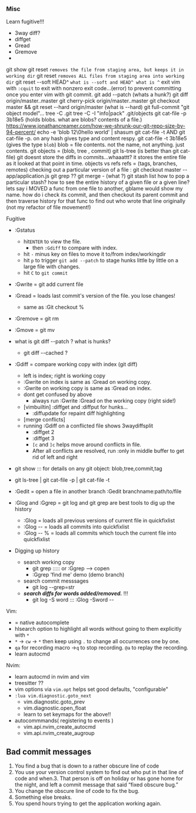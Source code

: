 ### Misc

Learn fugitive!!!
- 3way diff?
- diffget
- Gread
- Gremove
-
git show
git reset <filename>    `removes the file from staging area, but keeps it in working dir`
git reset `removes ALL files from staging area into working dir`
git reset --soft HEAD^ `what is --soft and HEAD^ what is ^`
exit vim with `:cquit` to exit with nonzero exit code...(error) to prevent committing once you enter vim with git commit. 
git add --patch (whats a hunk?)
git diff origin/master..master
git cherry-pick origin/master..master
git checkout master && git reset --hard origin/master (what is --hard)
git full-commit
"git object model"...
tree -C .git
tree -C -I "info|pack" .git/objects
git cat-file -p 3b18e5 (holds blobs. what are blobs? contents of a file.)
https://www.jonathancreamer.com/how-we-shrunk-our-git-repo-size-by-94-percent/
echo -e 'blob 12\0hello world' | shasum
git cat-file -t    AND   git cat-file -p.          on any hash gives type and content respy.
git cat-file -t 3b18e5 (gives the type `blob`)
blob = file contents. not the name, not anything. just contents.
git objects = (blob, tree , commit)
git ls-tree (is better than git cat-file)
git doesnt store the diffs in commits...whaaattt? it stores the entire file as it looked at that point in time.
objects vs refs
refs  = (tags, branches, remotes)
checking out a particular version of a file : git checkout master -- app/application.js
git grep ??
git merge - (what ?)
git stash list 
how to pop a particular stash?
how to see the entire history of a given file or a given line?
lets say i MOVED a func from one file to another, gblame would show my name. how do i check its commit, and then checkout its parent commit and then traverse history for that func to find out who wrote that line originally (not my refactor of file movement!)

Fugitive
- :Gstatus 
    - hit`ENTER` to view the file.
        - then `:Gdiff` to compare with index.
    - hit `-` minus key on files to move it to/from index/workingdir
    - hit `p` to trigger `git add --patch` to stage hunks little by little on a large file with changes.
    - hit `C` to `git commit`
- :Gwrite = git add current file
- :Gread = loads last commit's version of the file. you lose changes!
    - same as :Git checkout %
- :Gremove = git rm 
- :Gmove = git mv
- what is git diff --patch ? what is hunks?
    - git diff --cached ?
- :Gdiff = compare working copy with index (git diff)
    - left is index; right is working copy
    - :Gwrite on index is same as :Gread on working copy.
    - :Gwrite on working copy is same as :Gread on index.
    - dont get confused by above
        - always run :Gwrite :Gread on the working copy (right side!)
    - [vimbuiltin] :diffget and :diffput for hunks...
        - :diffupdate for repaint diff highlighting
    - [merge conflicts]
    - running :Gdiff on a conflicted file shows 3waydiffsplit
        - :diffget 2 
        - :diffget 3 
        - `[c` and `]c` helps move around conflicts in file.
        - After all conflicts are resolved, run :only in middle buffer to get rid of left and right

- git show <sha>  ::: for details on any git object: blob,tree,commit,tag
- git ls-tree <sha> | git cat-file -p <sha> | git cat-file -t <sha>
- :Gedit = open a file in another branch
    :Gedit branchname:path/to/file
- :Glog and :Ggrep = git log and git grep are best tools to dig up the history 
    - :Glog         = loads all previous versions of current file in quickfixlist
    - :Glog --      = loads all commits into quickfixlist
    - :Glog -- %    = loads all commits which touch the current file into quickfixlist
- Digging up history
    - search working copy 
        - git grep ::::: or :Ggrep --> copen
        - :Ggrep 'find me' demo  (demo branch) 
    - search commit messsages
        - git log --grep=str
    - ***search diffs for words added/removed.*** !!!
        - git log -S word ::: :Glog -Sword -- 



Vim:
- <C-n> = native autocomplete
- hlsearch option to highlight all words without going to them explicitly with `*`
- `*` -> `cw` -> `*` then keep using `.` to change all occurrences one by one.
- `qa` for recording macro ->`q` to stop recording. `@a` to replay the recording.
- learn autocmd

Nvim:
- learn autocmd in nvim and vim
- treesitter ??
- vim options via `vim.opt` helps set good defaults, "configurable"
- `:lua vim.diagnostic.goto_next` 
    - vim.diagnostic.goto_prev
    - vim.diagnostic.open_float
    - learn to set keymaps for the above!!
- autocommmands( registering to events )
    - vim.api.nvim_create_autocmd
    - vim.api.nvim_create_augroup






## Bad commit messages

1. You find a bug that is down to a rather obscure line of code
2. You use your version control system to find out who put in that line of code and when.3. That  person  is  off  on  holiday  or  has  gone  home  for  the  night,  and  left  a commit message that said “fixed obscure bug.”
4. You change the obscure line of code to fix the bug.
5. Something else breaks.
6. You spend hours trying to get the application working again.
